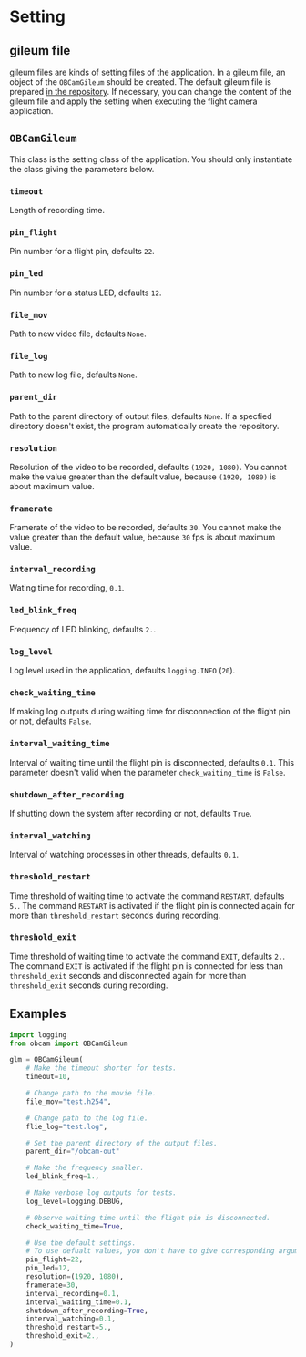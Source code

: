 # Setting

## gileum file

gileum files are kinds of setting files of the application. In a gileum file, an object of the `OBCamGileum` should be created. The default gileum file is prepared [in the repository](https://github.com/FROM-THE-EARTH/obcam/blob/main/glm.py). If necessary, you can change the content of the gileum file and apply the setting when executing the flight camera application.

## `OBCamGileum`

This class is the setting class of the application. You should only instantiate the class giving the parameters below.

### `timeout`

Length of recording time.

### `pin_flight`

Pin number for a flight pin, defaults `22`.

### `pin_led`

Pin number for a status LED, defaults `12`.

### `file_mov`

Path to new video file, defaults `None`.

### `file_log`

Path to new log file, defaults `None`.

### `parent_dir`

Path to the parent directory of output files, defaults `None`. If a specfied directory doesn't exist, the program automatically create the repository.

### `resolution`

Resolution of the video to be recorded, defaults `(1920, 1080)`. You cannot make the value greater than the default value, because `(1920, 1080)` is about maximum value.


### `framerate`

Framerate of the video to be recorded, defaults `30`. You cannot make the value greater than the default value, because `30` fps is about maximum value.

### `interval_recording`

Wating time for recording, `0.1`.

### `led_blink_freq`

Frequency of LED blinking, defaults `2.`.

### `log_level`

Log level used in the application, defaults `logging.INFO` (`20`).

### `check_waiting_time`

If making log outputs during waiting time for disconnection of the flight pin or not, defaults `False`.

### `interval_waiting_time`

Interval of waiting time until the flight pin is disconnected, defaults `0.1`. This parameter doesn't valid when the parameter `check_waiting_time` is `False`.

### `shutdown_after_recording`

If shutting down the system after recording or not, defaults `True`.

### `interval_watching`

Interval of watching processes in other threads, defaults `0.1`.

### `threshold_restart`

Time threshold of waiting time to activate the command `RESTART`, defaults `5.`. The command `RESTART` is activated if the flight pin is connected again for more than `threshold_restart` seconds during recording.

### `threshold_exit`

Time threshold of waiting time to activate the command `EXIT`, defaults `2.`. The command `EXIT` is activated if the flight pin is connected for less than `threshold_exit` seconds and disconnected again for more than `threshold_exit` seconds during recording.

## Examples

```python
import logging
from obcam import OBCamGileum

glm = OBCamGileum(
    # Make the timeout shorter for tests.
    timeout=10,

    # Change path to the movie file.
    file_mov="test.h254",

    # Change path to the log file.
    flie_log="test.log",

    # Set the parent directory of the output files.
    parent_dir="/obcam-out"

    # Make the frequency smaller.
    led_blink_freq=1.,

    # Make verbose log outputs for tests.
    log_level=logging.DEBUG,

    # Observe waiting time until the flight pin is disconnected.
    check_waiting_time=True,

    # Use the default settings.
    # To use defualt values, you don't have to give corresponding arguments.
    pin_flight=22,
    pin_led=12,
    resolution=(1920, 1080),
    framerate=30,
    interval_recording=0.1,
    interval_waiting_time=0.1,
    shutdown_after_recording=True,
    interval_watching=0.1,
    threshold_restart=5.,
    threshold_exit=2.,
)
```
